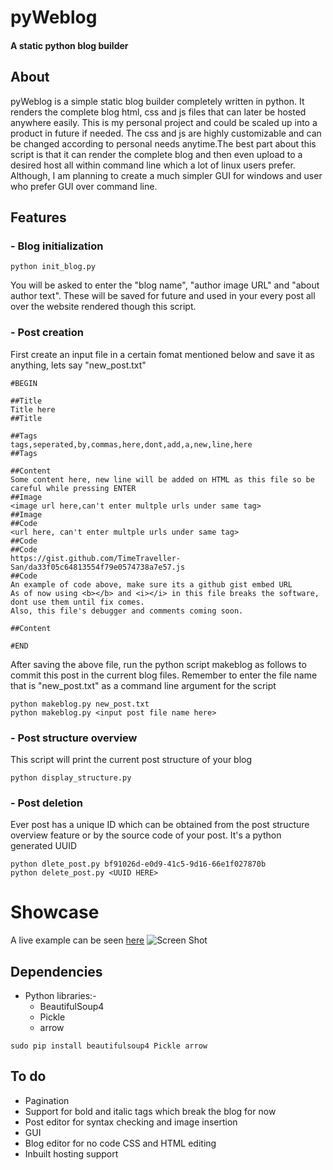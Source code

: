 # pyWeblog
#### A static python blog builder 

## About
pyWeblog is a simple static blog builder completely written in python. It renders the complete blog html, css and js files that can later be hosted anywhere easily. This is my personal project and could be scaled up into a product in future if needed. The css and js are highly customizable and can be changed according to personal needs anytime.The best part about this script is that it can render the complete blog and then even upload to a desired host all within command line which a lot of linux users prefer. Although, I am planning to create a much simpler GUI for windows and user who prefer GUI over command line.

## Features

### - Blog initialization
  ```
python init_blog.py
```
You will be asked to enter the "blog name", "author image URL" and "about author text". These will be saved for future and used in your every post all over the website rendered though this script.

### - Post creation
 First create an input file in a certain fomat mentioned below and save it as anything, lets say "new_post.txt" 
```
#BEGIN

##Title
Title here
##Title

##Tags
tags,seperated,by,commas,here,dont,add,a,new,line,here
##Tags

##Content
Some content here, new line will be added on HTML as this file so be careful while pressing ENTER
##Image
<image url here,can't enter multple urls under same tag>
##Image
##Code
<url here, can't enter multple urls under same tag>
##Code
##Code
https://gist.github.com/TimeTraveller-San/da33f05c64813554f79e0574738a7e57.js
##Code
An example of code above, make sure its a github gist embed URL
As of now using <b></b> and <i></i> in this file breaks the software, dont use them until fix comes.
Also, this file's debugger and comments coming soon.

##Content

#END
```
After saving the above file, run the python script makeblog as follows to commit this post in the current blog files. Remember to enter the file name that is "new_post.txt" as a command line argument for the script
 ```
python makeblog.py new_post.txt
python makeblog.py <input post file name here>
```
### - Post structure overview 
 This script will print the current post structure of your blog
```
python display_structure.py
```
### - Post deletion
 Ever post has a unique ID which can be obtained from the post structure overview feature or by the source code of your post. It's a python generated UUID
```
python dlete_post.py bf91026d-e0d9-41c5-9d16-66e1f027870b
python delete_post.py <UUID HERE>
```

# Showcase
A live example can be seen [here](http://timemachine.netlify.com)
![Screen Shot](https://i.imgur.com/2XiCSqQ.jpg)


## Dependencies 
- Python libraries:-
  - BeautifulSoup4
  - Pickle
  - arrow
 ```
 sudo pip install beautifulsoup4 Pickle arrow
 ```
## To do
- Pagination
- Support for bold and italic tags which break the blog for now
- Post editor for syntax checking and image insertion
- GUI
- Blog editor for no code CSS and HTML editing 
- Inbuilt hosting support
